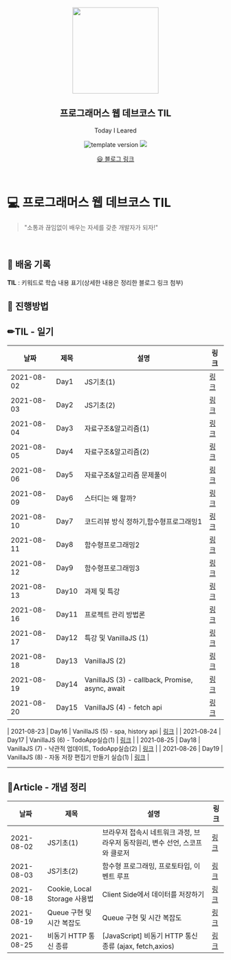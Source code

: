 <br/>
<p align="middle" >
  <img width="200px;" src="./src/images/prgms-logo.png"/>
</p>
<h2 align="middle">프로그래머스 웹 데브코스 TIL</h2>
<p align="middle">Today I Leared</p>
<p align="middle">
  <img src="https://img.shields.io/badge/version-1.0.0-blue?style=flat-square" alt="template version"/>
  <img src="https://img.shields.io/badge/language-md-md.svg?style=flat-square"/>
</p>

<p align="middle">
  <a href="https://ghost4551.tistory.com/">😃 블로그 링크</a>  
</p>

<br/>

# 💻 프로그래머스 웹 데브코스 TIL

> "소통과 끊임없이 배우는 자세를 갖춘 개발자가 되자!"

<br/>

## 📌 배움 기록

**TIL** : 키워드로 학습 내용 표기(상세한 내용은 정리한 블로그 링크 첨부)

## 🚀 진행방법

## ✏TIL - 일기

| 날짜       | 제목  | 설명                                            | 링크                                      |
| ---------- | ----- | ----------------------------------------------- | ----------------------------------------- |
| 2021-08-02 | Day1  | JS기초(1)                                       | [링크](https://ghost4551.tistory.com/119) |
| 2021-08-03 | Day2  | JS기초(2)                                       | [링크](https://ghost4551.tistory.com/120) |
| 2021-08-04 | Day3  | 자료구조&알고리즘(1)                            | [링크](https://ghost4551.tistory.com/121) |
| 2021-08-05 | Day4  | 자료구조&알고리즘(2)                            | [링크](https://ghost4551.tistory.com/122) |
| 2021-08-06 | Day5  | 자료구조&알고리즘 문제풀이                      | [링크](https://ghost4551.tistory.com/123) |
| 2021-08-09 | Day6  | 스터디는 왜 할까?                               | [링크](https://ghost4551.tistory.com/124) |
| 2021-08-10 | Day7  | 코드리뷰 방식 정하기,함수형프로그래밍1          | [링크](https://ghost4551.tistory.com/125) |
| 2021-08-11 | Day8  | 함수형프로그래밍2                               | [링크](https://ghost4551.tistory.com/126) |
| 2021-08-12 | Day9  | 함수형프로그래밍3                               | [링크](https://ghost4551.tistory.com/127) |
| 2021-08-13 | Day10 | 과제 및 특강                                    | [링크](https://ghost4551.tistory.com/128) |
| 2021-08-16 | Day11 | 프로젝트 관리 방법론                            | [링크](https://ghost4551.tistory.com/129) |
| 2021-08-17 | Day12 | 특강 및 VanillaJS (1)                           | [링크](https://ghost4551.tistory.com/130) |
| 2021-08-18 | Day13 | VanillaJS (2)                                   | [링크](https://ghost4551.tistory.com/131) |
| 2021-08-19 | Day14 | VanillaJS (3) - callback, Promise, async, await | [링크](https://ghost4551.tistory.com/134) |
| 2021-08-20 | Day15 | VanillaJS (4) - fetch api                       | [링크](https://ghost4551.tistory.com/137) |

| 2021-08-23 | Day16 | VanillaJS (5) - spa, history api | [링크](https://ghost4551.tistory.com/138) |
| 2021-08-24 | Day17 | VanillaJS (6) - TodoApp실습(1) | [링크](https://ghost4551.tistory.com/140) |
| 2021-08-25 | Day18 | VanillaJS (7) - 낙관적 업데이트, TodoApp실습(2) | [링크](https://ghost4551.tistory.com/141) |
| 2021-08-26 | Day19 | VanillaJS (8) - 자동 저장 편집기 만들기 실습(1) | [링크](https://ghost4551.tistory.com/142) |

---

## 📖Article - 개념 정리

| 날짜       | 제목                         | 설명                                                                         | 링크                                      |
| ---------- | ---------------------------- | ---------------------------------------------------------------------------- | ----------------------------------------- |
| 2021-08-02 | JS기초(1)                    | 브라우저 접속시 네트워크 과정, 브라우저 동작원리, 변수 선언, 스코프와 클로저 | [링크](https://ghost4551.tistory.com/117) |
| 2021-08-03 | JS기초(2)                    | 함수형 프로그래밍, 프로토타입, 이벤트 루프                                   | [링크](https://ghost4551.tistory.com/118) |
| 2021-08-18 | Cookie, Local Storage 사용법 | Client Side에서 데이터를 저장하기                                            | [링크](https://ghost4551.tistory.com/132) |
| 2021-08-19 | Queue 구현 및 시간 복잡도    | Queue 구현 및 시간 복잡도                                                    | [링크](https://ghost4551.tistory.com/133) |
| 2021-08-25 | 비동기 HTTP 통신 종류        | [JavaScript] 비동기 HTTP 통신 종류 (ajax, fetch,axios)                       | [링크](https://ghost4551.tistory.com/139) |
